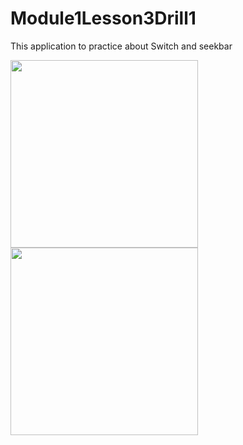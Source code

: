 # Module1Lesson3Drill1

This application to practice about Switch and seekbar  



<img src="https://user-images.githubusercontent.com/102150516/185888415-fb2a58b0-081b-446a-a974-0988306eb682.jpg" width =300>

<img src="https://user-images.githubusercontent.com/102150516/185888428-c7210b08-ab4e-4e35-9e5b-ff6faef35d0c.jpg" width =300>
